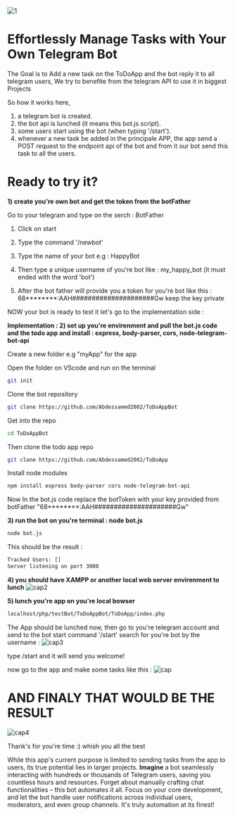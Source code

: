 ![1](https://github.com/HassanDev13/factory/assets/48941486/8304ba0b-af52-4d36-8fee-8dd95901aee4)

# Effortlessly Manage Tasks with Your Own Telegram Bot

The Goal is to Add a new task on the ToDoApp and the bot reply it to all telegram users, We try to benefite from the telegram API to use it in biggest Projects

So how it works here,
1) a telegram bot is created.
2) the bot api is lunched (it means this bot.js script).
3) some users start using the bot (when typing '/start').
4) whenever a new task be added in the principale APP, the app send a POST request to the endpoint api of the bot and from it our bot send this task to all the users.



# Ready to try it?

**1) create you're own bot and get the token from the botFather**

Go to your telegram and type on the serch : BotFather

1) Click on start

2) Type the command '/newbot'

3) Type the name of your bot e.g :    HappyBot

4) Then type a unique username of you're bot like :    my_happy_bot          (it must ended with the word 'bot')

5) After the bot father will provide you a token for you're bot like this : 68********:AAH#####################Gw                       keep the key private

NOW your bot is ready to test it let's go to the implementation side :

**Implementation : 2) set up you're envirenment and pull the bot.js code and the todo app and install : express, body-parser, cors, node-telegram-bot-api**

Create a new folder e.g "myApp" for the app

Open the folder on VScode and run on the terminal

```bash
git init
```

Clone the bot repository
```bash
git clone https://github.com/Abdessamed2002/ToDoAppBot
```

Get into the repo
```bash
cd ToDoAppBot
```

Then clone the todo app repo
```bash
git clone https://github.com/Abdessamed2002/ToDoApp
```

Install node modules
```bash
npm install express body-parser cors node-telegram-bot-api
```

Now In the bot.js code replace the botToken with your key provided from botFather "68********:AAH#####################Gw"

**3) run the bot on you're terminal : node bot.js**
```bash
node bot.js
```

This should be the result : 
```bash
Tracked Users: []
Server listening on port 3000
```

**4) you should have XAMPP or another local web server envirenment to lunch**
![cap2](https://github.com/Abdessamed2002/ToDoAppBot/assets/157251900/b10a6f84-3ad0-4c97-995c-95e77ab2711a)

**5) lunch you're app on you're local bowser**
```bash
localhost/php/testBot/ToDoAppBot/ToDoApp/index.php
```

The App should be lunched now, then go to you're telegram account and send to the bot start command '/start'
search for you're bot by the username :
![cap3](https://github.com/Abdessamed2002/ToDoAppBot/assets/157251900/76c0e843-9e79-4ea2-9d2c-a05eb25dae2e)


type /start and it will send you welcome!

now go to the app and make some tasks like this : 
![cap](https://github.com/Abdessamed2002/ToDoAppBot/assets/157251900/b3d2fe18-45a5-4a90-8975-2bebe8eedd37)

# AND FINALY THAT WOULD BE THE RESULT
![cap4](https://github.com/Abdessamed2002/ToDoAppBot/assets/157251900/1971ceb4-0357-4995-8a80-c90b128c711e)



Thank's for you're time :) whish you all the best



While this app's current purpose is limited to sending tasks from the app to users, its true potential lies in larger projects. **Imagine** a bot seamlessly interacting with hundreds or thousands of Telegram users, saving you countless hours and resources. Forget about manually crafting chat functionalities – this bot automates it all. Focus on your core development, and let the bot handle user notifications across individual users, moderators, and even group channels. It's truly automation at its finest!
